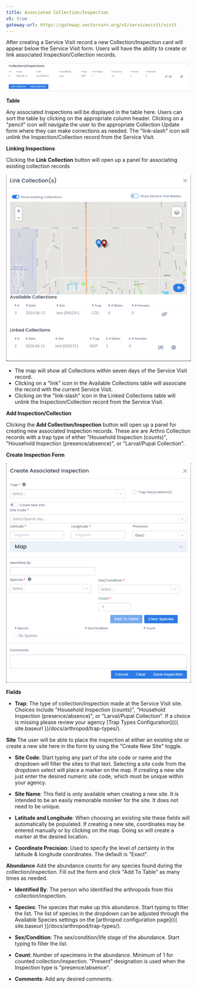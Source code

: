 ```yaml
---
title: Associated Collection/Inspection
v5: true
gateway-url: https://gateway.vectorsurv.org/v5/servicevisit/visit
---
```


After creating a Service Visit record a new Collection/Inspection card will appear below the Service Visit form. Users will have the ability to create or link associated Inspection/Collection records.

![Inspection Card](/assets/images/docs/inspection-card-service-visit-module.png)

**Table**

Any associated Inspections will be displayed in the table here. Users can sort the table by clicking on the appropriate column header. Clicking on a "pencil" icon will navigate the user to the appropriate Collection Update form where they can make corrections as needed. The "link-slash" icon will unlink the Inspection/Collection record from the Service Visit.

**Linking Inspections**

Clicking the **Link Collection** button will open up a panel for associating existing collection records

![Address input](/assets/images/docs/Inspection_link_form_service_visit_module.png)

- The map will show all Collections within seven days of the Service Visit record.
- Clicking on a "link" icon in the Available Collections table will associate the record with the current Service Visit.
- Clicking on the "link-slash" icon in the Linked Collections table will unlink the Inspection/Collection record from the Service Visit.

**Add Inspection/Collection**

Clicking the **Add Collection/Inspection** button will open up a panel for creating new associated Inspection records. These are are Arthro Collection records with a trap type of either "Household Inspection (counts)", "Household Inspection (presence/absence)", or "Larval/Pupal Collection".

**Create Inspection Form**

![Address input](/assets/images/docs/inspection_form_service_visit_module.png)

**Fields**

- **Trap**: The type of collection/inspection made at the Service Visit site. Choices include "Household Inspection (counts)", "Household Inspection (presence/absence)", or "Larval/Pupal Collection". If a choice is missing please review your agency [Trap Types Configuration]({{ site.baseurl }}/docs/arthropod/trap-types/).

**Site**
The user will be able to place the inspection at either an existing site or create a new site here in the form by using the "Create New Site" toggle.

- **Site Code**: Start typing any part of the site code or name and the dropdown will filter the sites to that text. Selecting a site code from the dropdown select will place a marker on the map. If creating a new site just enter the desired numeric site code, which must be unique within your agency.

- **Site Name**: This field is only available when creating a new site. It is intended to be an easily memorable moniker for the site. It does not need to be unique.

- **Latitude and Longitude**: When choosing an existing site these fields will automatically be populated. If creating a new site, coordinates may be entered manually or by clicking on the map. Doing so will create a marker at the desired location.

- **Coordinate Precision**: Used to specify the level of certainty in the latitude & longitude coordinates. The default is "Exact".

**Abundance**
Add the abundance counts for any species found during the collection/inspection. Fill out the form and click "Add To Table" as many times as needed.

- **Identified By**: The person who identified the arthropods from this collection/inspection.

- **Species**: The species that make up this abundance. Start typing to filter the list. The list of species in the dropdown can be adjusted through the Available Species settings on the [arthropod configuration page]({{ site.baseurl }}/docs/arthropod/trap-types/).

- **Sex/Condition**: The sex/condition/life stage of the abundance. Start typing to filter the list.

- **Count**: Number of specimens in the abundance. Minimum of 1 for counted collection/inspection. "Present" designation is used when the Inspection type is "presence/absence".

- **Comments**: Add any desired comments.
